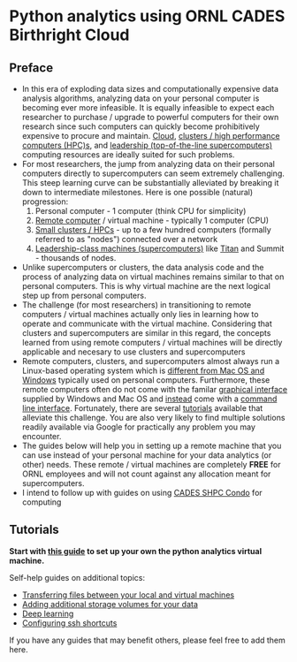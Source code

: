 # Python analytics using ORNL CADES Birthright Cloud

## Preface
-   In this era of exploding data sizes and computationally expensive data analysis algorithms, analyzing data on your personal computer is becoming ever more infeasible. It is equally infeasible to expect each researcher to purchase / upgrade to powerful computers for their own research since such computers can quickly become prohibitively expensive to procure and maintain. [Cloud](http://support.cades.ornl.gov/index.php/birthright-cloud/), [clusters / high performance computers (HPC)s](http://support.cades.ornl.gov/index.php/shpc-condos/), and [leadership (top-of-the-line supercomputers)](https://www.olcf.ornl.gov/computing-resources/) computing resources are ideally suited for such problems.
- For most researchers, the jump from analyzing data on their personal computers directly to supercomputers can seem extremely  challenging. This steep learning curve can be substantially alleviated by breaking it down to intermediate milestones. Here is one possible (natural) progression: 
  1. Personal computer - 1 computer (think CPU for simplicity)
  2. [Remote computer](http://www.linfo.org/remote_machine.html) / virtual machine - typically 1 computer (CPU)
  3. [Small clusters / HPCs](https://en.wikipedia.org/wiki/Computer_cluster) - up to a few hundred computers (formally referred to as "nodes") connected over a network
  4. [Leadership-class machines (supercomputers)](https://en.wikipedia.org/wiki/Supercomputer) like [Titan](https://www.olcf.ornl.gov/computing-resources/titan-cray-xk7/) and Summit - thousands of nodes.
- Unlike supercomputers or clusters, the data analysis code and the process of analyzing data on virtual machines remains similar to that on personal computers. This is why virtual machine are the next logical step up from personal computers.
- The challenge (for most researchers) in transitioning to remote computers / virtual machines actually only lies in learning how to operate and communicate with the virtual machine. Considering that clusters and supercomputers are similar in this regard, the concepts learned from using remote computers / virtual machines will be directly applicable and necesary to use clusters and supercomputers
- Remote computers, clusters, and supercomputers almost always run a Linux-based operating system which is [different from Mac OS and Windows](https://shiftwebsolutions.com/the-differences-between-mac-windows-and-linux/) typically used on personal computers. Furthermore, these remote computers often do not come with the familar [graphical interface](https://www.britannica.com/technology/graphical-user-interface) supplied by Windows and Mac OS and [instead](https://www.computerhope.com/issues/ch000619.htm) come with a [command line interface](https://en.wikipedia.org/wiki/Command-line_interface). Fortunately, there are several [tutorials](https://www.udacity.com/course/linux-command-line-basics--ud595) available that alleviate this challenge. You are also very likely to find multiple solutions readily available via Google for practically any problem you may encounter. 
- The guides below will help you in setting up a remote machine that you can use instead of your personal machine for your data analytics (or other) needs. These remote / virtual machines are completely **FREE** for ORNL employees and will not count against any allocation meant for supercomputers. 
- I intend to follow up with guides on using [CADES SHPC Condo](http://support.cades.ornl.gov/index.php/shpc-condos/) for computing 

## Tutorials

**Start with [this guide](python_analytics_server.md) to set up your own the python analytics virtual machine.**

Self-help guides on additional topics:
* [Transferring files between your local and virtual machines](sftp.md)
* [Adding additional storage volumes for your data](mount_drive.md)
* [Deep learning](deep_learning_container.md)
* [Configuring ssh shortcuts](ssh_alias.md)

If you have any guides that may benefit others, please feel free to add them here.

